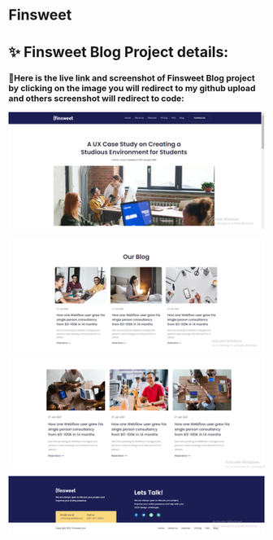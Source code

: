 # Finsweet

# ✨ Finsweet Blog Project details:

### 🧨Here is the live link and screenshot of Finsweet Blog project by clicking on the image you will redirect to my github upload and others screenshot will redirect to code:

<p align="center">
  <a href="https://mahmudurnishat.github.io/FinsweetBlog/"><img src="images/Screenshot_2.png"></a>
</p>
<p align="center">
  <a href="https://github.com/MahmudurNishat/FinsweetBlog/blob/main/index.html"><img src="images/Screenshot_4.png"></a>
</p>
<p align="center">
  <a href="https://github.com/MahmudurNishat/FinsweetBlog/blob/main/index.html"><img src="images/Screenshot_5.png"></a>
</p>
<p align="center">
  <a href="https://github.com/MahmudurNishat/FinsweetBlog/blob/main/index.html"><img src="images/Screenshot_6.png"></a>
</p>

